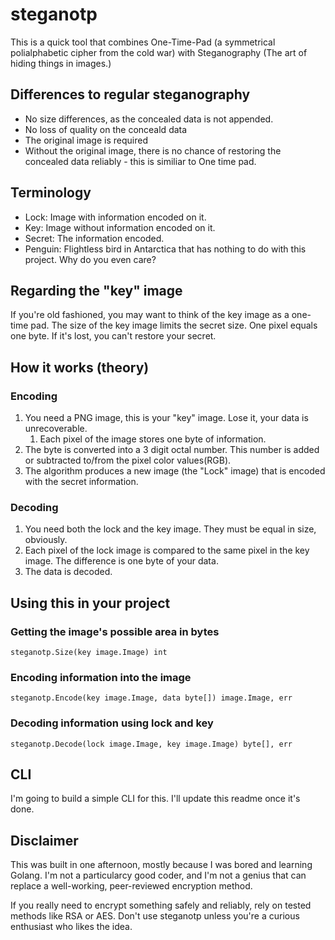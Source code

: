 # steganotp
This is a quick tool that combines One-Time-Pad (a symmetrical polialphabetic cipher from the cold war) with Steganography (The art of hiding things in images.)

## Differences to regular steganography
- No size differences, as the concealed data is not appended.
- No loss of quality on the conceald data
- The original image is required
- Without the original image, there is no chance of restoring the concealed data reliably - this is similiar to One time pad.

## Terminology
* Lock: Image with information encoded on it.
* Key: Image without information encoded on it. 
* Secret: The information encoded.
* Penguin: Flightless bird in Antarctica that has nothing to do with this project. Why do you even care?

## Regarding the "key" image
If you're old fashioned, you may want to think of the key image as a one-time pad. The size of the key image limits the secret size. One pixel equals one byte. If it's lost, you can't restore your secret. 

## How it works (theory)
### Encoding
1. You need a PNG image, this is your "key" image. Lose it, your data is unrecoverable.
    1. Each pixel of the image stores one byte of information. 
2. The byte is converted into a 3 digit octal number. This number is added or subtracted to/from the pixel color values(RGB). 
3. The algorithm produces a new image (the "Lock" image) that is encoded with the secret information. 

### Decoding
1. You need both the lock and the key image. They must be equal in size, obviously. 
2. Each pixel of the lock image is compared to the same pixel in the key image. The difference is one byte of your data. 
3. The data is decoded.

## Using this in your project

### Getting the image's possible area in bytes
```
steganotp.Size(key image.Image) int
```

### Encoding information into the image
```
steganotp.Encode(key image.Image, data byte[]) image.Image, err
```

### Decoding information using lock and key
```
steganotp.Decode(lock image.Image, key image.Image) byte[], err
```

## CLI

I'm going to build a simple CLI for this. I'll update this readme once it's done. 

## Disclaimer
This was built in one afternoon, mostly because I was bored and learning Golang. I'm not a particularcy good coder, and I'm not a genius that can replace a well-working, peer-reviewed encryption method. 

If you really need to encrypt something safely and reliably, rely on tested methods like RSA or AES. Don't use steganotp unless you're a curious enthusiast who likes the idea. 

